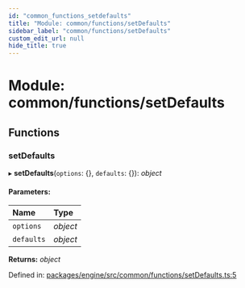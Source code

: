 ```yaml
---
id: "common_functions_setdefaults"
title: "Module: common/functions/setDefaults"
sidebar_label: "common/functions/setDefaults"
custom_edit_url: null
hide_title: true
---
```


# Module: common/functions/setDefaults

## Functions

### setDefaults

▸ **setDefaults**(`options`: {}, `defaults`: {}): *object*

#### Parameters:

Name | Type |
:------ | :------ |
`options` | *object* |
`defaults` | *object* |

**Returns:** *object*

Defined in: [packages/engine/src/common/functions/setDefaults.ts:5](https://github.com/xr3ngine/xr3ngine/blob/716a06460/packages/engine/src/common/functions/setDefaults.ts#L5)
